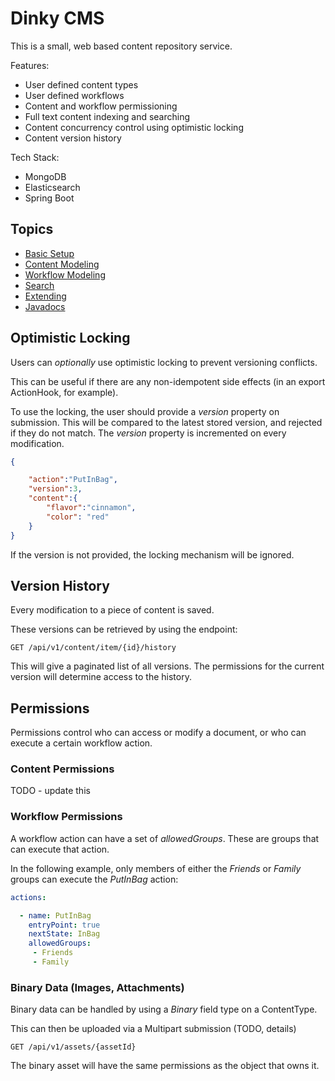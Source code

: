 # Dinky CMS

This is a small, web based content repository service.

Features:
 - User defined content types
 - User defined workflows
 - Content and workflow permissioning
 - Full text content indexing and searching
 - Content concurrency control using optimistic locking
 - Content version history


Tech Stack:
 - MongoDB
 - Elasticsearch
 - Spring Boot
 

## Topics
 
* [Basic Setup](doc/OVERVIEW.md)
* [Content Modeling](doc/CONTENT.md)
* [Workflow Modeling](doc/WORKFLOW.md)
* [Search](doc/SEARCH.md)
* [Extending](doc/EXTENDING.md)
* [Javadocs](javadocs)



## Optimistic Locking 

Users can _optionally_ use optimistic locking to prevent versioning conflicts. 

This can be useful if there are any non-idempotent side effects (in an export ActionHook, for example).

To use the locking, the user should provide a _version_ property on submission. This will be compared to 
the latest stored version, and rejected if they do not match. The _version_ property is incremented on 
every modification. 

```json
{

	"action":"PutInBag",
	"version":3,
	"content":{
		"flavor":"cinnamon",
		"color": "red"	
	}
}
```

If the version is not provided, the locking mechanism will be ignored.

## Version History

Every modification to a piece of content is saved. 

These versions can be retrieved by using the endpoint:

    GET /api/v1/content/item/{id}/history
    
This will give a paginated list of all versions. The permissions for the 
current version will determine access to the history. 

## Permissions

Permissions control who can access or modify a document, or who can execute a certain workflow action.

### Content Permissions

TODO - update this
 
 
### Workflow Permissions

A workflow action can have a set of _allowedGroups_. These are groups that can execute that action.

In the following example, only members of either the _Friends_ or _Family_ groups can execute the _PutInBag_ 
action:

```yaml
actions:

  - name: PutInBag
    entryPoint: true
    nextState: InBag
    allowedGroups:
     - Friends
     - Family
```

### Binary Data (Images, Attachments)

Binary data can be handled by using a _Binary_ field type on a ContentType.

This can then be uploaded via a Multipart submission (TODO, details)


    GET /api/v1/assets/{assetId}
    
The binary asset will have the same permissions as the object that owns it. 

 

